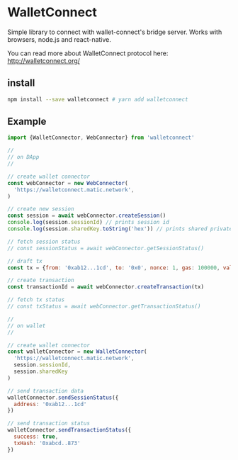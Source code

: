 # WalletConnect

Simple library to connect with wallet-connect's bridge server. Works with browsers, node.js and react-native.

You can read more about WalletConnect protocol here: http://walletconnect.org/

## install

```bash
npm install --save walletconnect # yarn add walletconnect
```

## Example

```js
import {WalletConnector, WebConnector} from 'walletconnect'

//
// on DApp
//

// create wallet connector
const webConnector = new WebConnector(
  'https://walletconnect.matic.network',
)

// create new session
const session = await webConnector.createSession()
console.log(session.sessionId) // prints session id
console.log(session.sharedKey.toString('hex')) // prints shared private key

// fetch session status
// const sessionStatus = await webConnector.getSessionStatus()

// draft tx
const tx = {from: '0xab12...1cd', to: '0x0', nonce: 1, gas: 100000, value: 0, data: '0x0'}

// create transaction
const transactionId = await webConnector.createTransaction(tx)

// fetch tx status
// const txStatus = await webConnector.getTransactionStatus()

//
// on wallet
//

// create wallet connector
const walletConnector = new WalletConnector(
  'https://walletconnect.matic.network',
  session.sessionId,
  session.sharedKey
)

// send transaction data
walletConnector.sendSessionStatus({
  address: '0xab12...1cd'
})

// send transaction status
walletConnector.sendTransactionStatus({
  success: true,
  txHash: '0xabcd..873'
})
```
